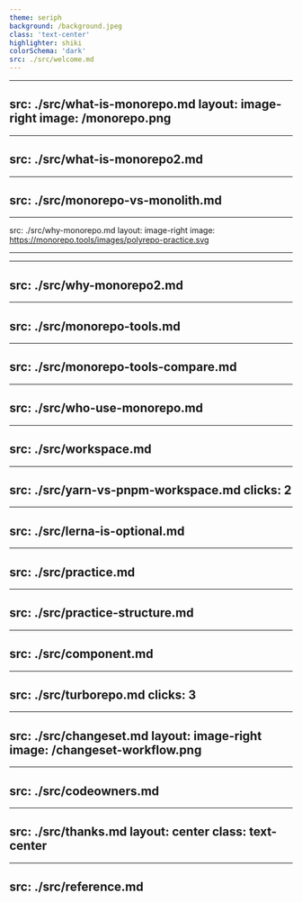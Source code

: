 ```yaml
---
theme: seriph
background: /background.jpeg
class: 'text-center'
highlighter: shiki
colorSchema: 'dark'
src: ./src/welcome.md
---
```


<!-- what is monorepo -->
---
src: ./src/what-is-monorepo.md
layout: image-right
image: /monorepo.png
---

<!-- what is monorepo (next)-->
---
src: ./src/what-is-monorepo2.md
---

<!-- monorepo !== monolith -->
---
src: ./src/monorepo-vs-monolith.md
---

<!-- monorepo vs polyRepo -->
---
src: ./src/why-monorepo.md
layout: image-right
image: https://monorepo.tools/images/polyrepo-practice.svg

---

<!-- why monorepo -->
---
src: ./src/why-monorepo2.md
---

<!-- monorepo tools -->

---
src: ./src/monorepo-tools.md
---

---
src: ./src/monorepo-tools-compare.md
---

<!-- who use monorepo -->

---
src: ./src/who-use-monorepo.md
---

<!-- workspace -->
---
src: ./src/workspace.md
---

<!-- yarn workspace vs pnpm workspace -->
---
src: ./src/yarn-vs-pnpm-workspace.md
clicks: 2
---

<!-- lerna is optional -->
---
src: ./src/lerna-is-optional.md
---

<!-- Practice  -->
---
src: ./src/practice.md
---

<!-- Project structure -->
---
src: ./src/practice-structure.md
---

<!-- HelloWorld Component -->
---
src: ./src/component.md
---

<!-- TurboRepo -->
---
src: ./src/turborepo.md
clicks: 3
---

<!-- Version and Publish -->
---
src: ./src/changeset.md
layout: image-right
image: /changeset-workflow.png
---

<!-- Code Owners -->
---
src: ./src/codeowners.md
---

<!-- Thanks -->
---
src: ./src/thanks.md
layout: center
class: text-center
---

<!-- References -->
---
src: ./src/reference.md
---
